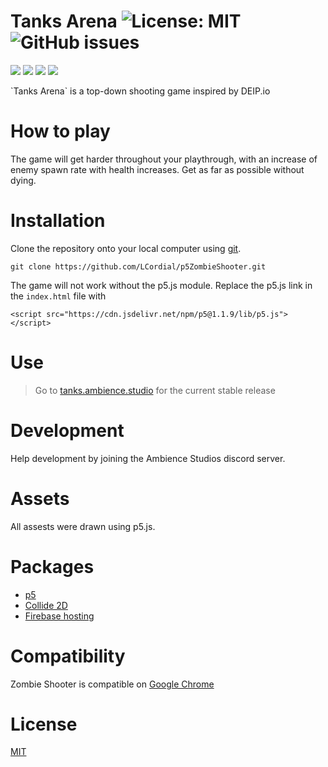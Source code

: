 # Tanks Arena ![License: MIT](https://img.shields.io/badge/license-MIT-brightgreen) ![GitHub issues](https://img.shields.io/github/issues/LCordial/p5ZombieShooter)

<p>
  <img src="https://img.shields.io/badge/-Firebase-FFCA28?style=flat-square&logo=firebase&logoColor=black" />
  <img src="https://img.shields.io/badge/-HTML5-E34F26?style=flat-square&logo=html5&logoColor=white" />
  <img src="https://img.shields.io/badge/-Javascript-F7DF1E?style=flat-square&logo=javascript&logoColor=black" />
  <img src="https://img.shields.io/badge/-CSS3-1572B6?style=flat-square&logo=css3&logoColor=white" />
</p>
`Tanks Arena` is a top-down shooting game inspired by DEIP.io

# How to play

The game will get harder throughout your playthrough, with an increase of enemy spawn rate with health increases. Get as far as possible without dying.

# Installation

Clone the repository onto your local computer using [git](https://git-scm.com/).

```
git clone https://github.com/LCordial/p5ZombieShooter.git
```

The game will not work without the p5.js module. Replace the p5.js link in the `index.html` file with

```
<script src="https://cdn.jsdelivr.net/npm/p5@1.1.9/lib/p5.js"></script>
```

# Use

> Go to [tanks.ambience.studio](https://tanks.ambience.studio/) for the current stable release

# Development

Help development by joining the Ambience Studios discord server.

# Assets

All assests were drawn using p5.js.

# Packages

- [p5](https://p5js.org/)
- [Collide 2D](https://github.com/bmoren/p5.collide2D)
- [Firebase hosting](https://firebase.google.com/)

# Compatibility

Zombie Shooter is compatible on [Google Chrome](https://www.google.com/intl/en_au/chrome/)

# License

[MIT](https://github.com/LCordial/p5ZombieShooter/blob/master/LICENSE)
